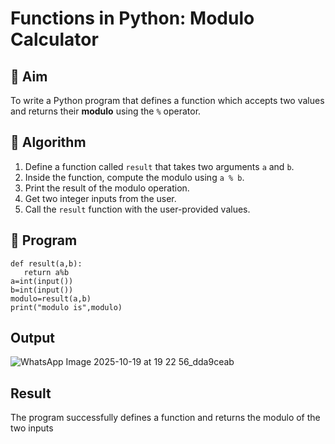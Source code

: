 # Functions in Python: Modulo Calculator

## 🎯 Aim
To write a Python program that defines a function which accepts two values and returns their **modulo** using the `%` operator.

## 🧠 Algorithm
1. Define a function called `result` that takes two arguments `a` and `b`.
2. Inside the function, compute the modulo using `a % b`.
3. Print the result of the modulo operation.
4. Get two integer inputs from the user.
5. Call the `result` function with the user-provided values.

## 🧾 Program
```
def result(a,b):
   return a%b
a=int(input())
b=int(input())
modulo=result(a,b)
print("modulo is",modulo)
```

## Output
![WhatsApp Image 2025-10-19 at 19 22 56_dda9ceab](https://github.com/user-attachments/assets/d9e3b65a-e7c3-4ee2-963e-7608e0ff517a)


## Result
The program successfully defines a function and returns the modulo of the two inputs
